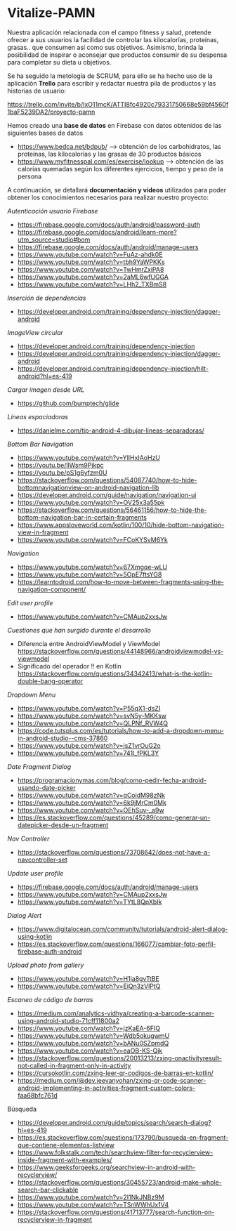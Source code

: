 # Vitalize-PAMN

Nuestra aplicación relacionada con el campo fitness y salud, pretende ofrecer a sus usuarios la facilidad de controlar las kilocalorías, proteínas, grasas.. que consumen así como sus objetivos. 
Asimismo, brinda la posibilidad de inspirar o aconsejar que productos consumir de su despensa para completar su dieta u objetivos.

Se ha seguido la metología de SCRUM, para ello se ha hecho uso de la aplicación **Trello** para escribir y redactar nuestra pila de productos y las historias de usuario:

https://trello.com/invite/b/IxO11mcK/ATTI8fc4920c79331750668e59bf4560f1baF5239DA2/proyecto-pamn

Hemos creado una **base de datos** en Firebase con datos obtenidos de las siguientes bases de datos 
- https://www.bedca.net/bdpub/ --> obtención de los carbohidratos, las proteínas, las kilocalorías y las grasas de 30 productos básicos
- https://www.myfitnesspal.com/es/exercise/lookup --> obtención de las calorías quemadas según los diferentes ejercicios, tiempo y peso de la persona

A continuación, se detallará **documentación y vídeos** utilizados para poder obtener los conocimientos necesarios para realizar nuestro proyecto:

*Autenticación usuario Firebase*
- https://firebase.google.com/docs/auth/android/password-auth
- https://firebase.google.com/docs/android/learn-more?utm_source=studio#bom
- https://firebase.google.com/docs/auth/android/manage-users
- https://www.youtube.com/watch?v=FuAz-ahdk0E
- https://www.youtube.com/watch?v=tbh9YaWPKKs
- https://www.youtube.com/watch?v=TwHmrZxiPA8
- https://www.youtube.com/watch?v=2aML6wfUGGA
- https://www.youtube.com/watch?v=LHh2_TXBmS8

*Inserción de dependencias*
- https://developer.android.com/training/dependency-injection/dagger-android

*ImageView circular*
- https://developer.android.com/training/dependency-injection
- https://developer.android.com/training/dependency-injection/dagger-android
- https://developer.android.com/training/dependency-injection/hilt-android?hl=es-419

*Cargar imagen desde URL*
- https://github.com/bumptech/glide

*Líneas espaciadoras*
- https://danielme.com/tip-android-4-dibujar-lineas-separadoras/

*Bottom Bar Navigation*
- https://www.youtube.com/watch?v=YlIHxIAoHzU
- https://youtu.be/llWsm9Pjkpc
- https://youtu.be/pS1g6yfzm0U
- https://stackoverflow.com/questions/54087740/how-to-hide-bottomnavigationview-on-android-navigation-lib
- https://developer.android.com/guide/navigation/navigation-ui
- https://www.youtube.com/watch?v=OV25x3a55pk
- https://stackoverflow.com/questions/56461156/how-to-hide-the-bottom-navigation-bar-in-certain-fragments
- https://www.appsloveworld.com/kotlin/100/10/hide-bottom-navigation-view-in-fragment
- https://www.youtube.com/watch?v=FCoKYSvM6Yk

*Navigation*
- https://www.youtube.com/watch?v=67Xmgqe-wLU
- https://www.youtube.com/watch?v=5OpE7ftsYG8
- https://learntodroid.com/how-to-move-between-fragments-using-the-navigation-component/

*Edit user profile*
- https://www.youtube.com/watch?v=CMAup2xxsJw

*Cuestiones que han surgido durante el desarrollo*
- Diferencia entre AndroidViewModel y ViewModel
https://stackoverflow.com/questions/44148966/androidviewmodel-vs-viewmodel
- Significado del operador !! en Kotlin
https://stackoverflow.com/questions/34342413/what-is-the-kotlin-double-bang-operator

*Dropdown Menu*
- https://www.youtube.com/watch?v=P55qX1-dsZI
- https://www.youtube.com/watch?v=svN5y-MKKsw
- https://www.youtube.com/watch?v=QLPNf_RVW4Q
- https://code.tutsplus.com/es/tutorials/how-to-add-a-dropdown-menu-in-android-studio--cms-37860
- https://www.youtube.com/watch?v=isZ1vrOuG2o
- https://www.youtube.com/watch?v=741l_fPKL3Y

*Date Fragment Dialog*
- https://programacionymas.com/blog/como-pedir-fecha-android-usando-date-picker
- https://www.youtube.com/watch?v=qCoidM98zNk
- https://www.youtube.com/watch?v=6k9jMrCm0Mk
- https://www.youtube.com/watch?v=OEhSuv-_a9w
- https://es.stackoverflow.com/questions/45289/como-generar-un-datepicker-desde-un-fragment

*Nav Controller*
- https://stackoverflow.com/questions/73708642/does-not-have-a-navcontroller-set

*Update user profile*
- https://firebase.google.com/docs/auth/android/manage-users
- https://www.youtube.com/watch?v=CMAup2xxsJw
- https://www.youtube.com/watch?v=TYtL8QpXbIk

*Dialog Alert*
- https://www.digitalocean.com/community/tutorials/android-alert-dialog-using-kotlin
- https://es.stackoverflow.com/questions/166077/cambiar-foto-perfil-firebase-auth-android

*Upload photo from gallery*
- https://www.youtube.com/watch?v=H1ja8gvTtBE
- https://www.youtube.com/watch?v=EiQn3zVlPtQ

*Escaneo de código de barras*
- https://medium.com/analytics-vidhya/creating-a-barcode-scanner-using-android-studio-71cff11800a2
- https://www.youtube.com/watch?v=jzKaEA-6FIQ
- https://www.youtube.com/watch?v=Wdb5okugwmU
- https://www.youtube.com/watch?v=bANu0SZpmdQ
- https://www.youtube.com/watch?v=eaOB-KS-Qjk
- https://stackoverflow.com/questions/20013213/zxing-onactivityresult-not-called-in-fragment-only-in-activity
- https://cursokotlin.com/zxing-leer-qr-codigos-de-barras-en-kotlin/
- https://medium.com/@dev.jeevanyohan/zxing-qr-code-scanner-android-implementing-in-activities-fragment-custom-colors-faa68bfc761d

Búsqueda
- https://developer.android.com/guide/topics/search/search-dialog?hl=es-419
- https://es.stackoverflow.com/questions/173790/busqueda-en-fragment-que-contiene-elementos-listview
- https://www.folkstalk.com/tech/searchview-filter-for-recyclerview-inside-fragment-with-examples/
- https://www.geeksforgeeks.org/searchview-in-android-with-recyclerview/
- https://stackoverflow.com/questions/30455723/android-make-whole-search-bar-clickable
- https://www.youtube.com/watch?v=2I1NkJNBz9M
- https://www.youtube.com/watch?v=TSnWWhUx1V4
- https://stackoverflow.com/questions/41713777/search-function-on-recyclerview-in-fragment

